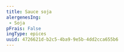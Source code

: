 ```yaml
---
title: Sauce soja
alergenesIng:
 - Soja
pFrais: False
ingType: epices
uuid: 4726621d-b2c5-4ba9-9e5b-4dd2cca655b6
---
```

